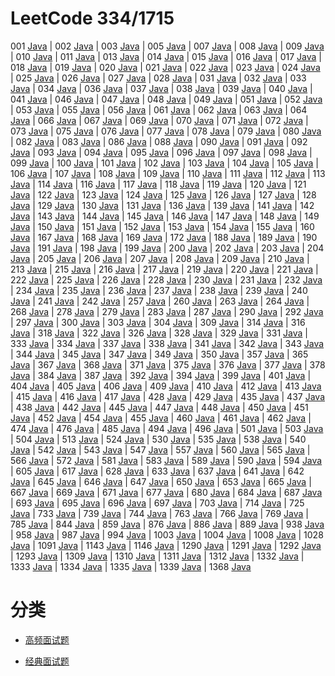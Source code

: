 # LeetCode 334/1715

 001 [Java](src/lc001.java)
| 002 [Java](src/lc002.java)
| 003 [Java](src/lc003.java)
| 005 [Java](src/lc005.java)
| 007 [Java](src/lc007.java)
| 008 [Java](src/lc008.java)
| 009 [Java](src/lc009.java)
| 010 [Java](src/lc010.java)
| 011 [Java](src/lc011.java)
| 013 [Java](src/lc013.java)
| 014 [Java](src/lc014.java)
| 015 [Java](src/lc015.java)
| 016 [Java](src/lc016.java)
| 017 [Java](src/lc017.java)
| 018 [Java](src/lc018.java)
| 019 [Java](src/lc019.java)
| 020 [Java](src/lc020.java)
| 021 [Java](src/lc021.java)
| 022 [Java](src/lc022.java)
| 023 [Java](src/lc023.java)
| 024 [Java](src/lc024.java)
| 025 [Java](src/lc025.java)
| 026 [Java](src/lc026.java)
| 027 [Java](src/lc027.java)
| 028 [Java](src/lc028.java)
| 031 [Java](src/lc031.java)
| 032 [Java](src/lc032.java)
| 033 [Java](src/lc033.java)
| 034 [Java](src/lc034.java)
| 036 [Java](src/lc036.java)
| 037 [Java](src/lc037.java)
| 038 [Java](src/lc038.java)
| 039 [Java](src/lc039.java)
| 040 [Java](src/lc040.java)
| 041 [Java](src/lc041.java)
| 046 [Java](src/lc046.java)
| 047 [Java](src/lc047.java)
| 048 [Java](src/lc048.java)
| 049 [Java](src/lc049.java)
| 051 [Java](src/lc051.java)
| 052 [Java](src/lc052.java)
| 053 [Java](src/lc053.java)
| 055 [Java](src/lc055.java)
| 056 [Java](src/lc053.java)
| 061 [Java](src/lc061.java)
| 062 [Java](src/lc062.java)
| 063 [Java](src/lc063.java)
| 064 [Java](src/lc064.java)
| 066 [Java](src/lc066.java)
| 067 [Java](src/lc067.java)
| 069 [Java](src/lc069.java)
| 070 [Java](src/lc070.java)
| 071 [Java](src/lc071.java)
| 072 [Java](src/lc072.java)
| 073 [Java](src/lc073.java)
| 075 [Java](src/lc075.java)
| 076 [Java](src/lc076.java)
| 077 [Java](src/lc077.java)
| 078 [Java](src/lc078.java)
| 079 [Java](src/lc079.java)
| 080 [Java](src/lc080.java)
| 082 [Java](src/lc082.java)
| 083 [Java](src/lc083.java)
| 086 [Java](src/lc086.java)
| 088 [Java](src/lc088.java)
| 090 [Java](src/lc090.java)
| 091 [Java](src/lc091.java)
| 092 [Java](src/lc092.java)
| 093 [Java](src/lc093.java)
| 094 [Java](src/lc094.java)
| 095 [Java](src/lc095.java)
| 096 [Java](src/lc096.java)
| 097 [Java](src/lc097.java)
| 098 [Java](src/lc098.java)
| 099 [Java](src/lc099.java)
| 100 [Java](src/lc100.java)
| 101 [Java](src/lc101.java)
| 102 [Java](src/lc102.java)
| 103 [Java](src/lc103.java)
| 104 [Java](src/lc104.java)
| 105 [Java](src/lc105.java)
| 106 [Java](src/lc106.java)
| 107 [Java](src/lc107.java)
| 108 [Java](src/lc108.java)
| 109 [Java](src/lc109.java)
| 110 [Java](src/lc110.java)
| 111 [Java](src/lc111.java)
| 112 [Java](src/lc112.java)
| 113 [Java](src/lc113.java)
| 114 [Java](src/lc114.java)
| 116 [Java](src/lc116.java)
| 117 [Java](src/lc117.java)
| 118 [Java](src/lc118.java)
| 119 [Java](src/lc119.java)
| 120 [Java](src/lc120.java)
| 121 [Java](src/lc121.java)
| 122 [Java](src/lc122.java)
| 123 [Java](src/lc123.java)
| 124 [Java](src/lc124.java)
| 125 [Java](src/lc125.java)
| 126 [Java](src/lc126.java)
| 127 [Java](src/lc127.java)
| 128 [Java](src/lc128.java)
| 129 [Java](src/lc129.java)
| 130 [Java](src/lc130.java)
| 131 [Java](src/lc131.java)
| 136 [Java](src/lc136.java)
| 139 [Java](src/lc139.java)
| 141 [Java](src/lc141.java)
| 142 [Java](src/lc142.java)
| 143 [Java](src/lc143.java)
| 144 [Java](src/lc144.java)
| 145 [Java](src/lc145.java)
| 146 [Java](src/lc146.java)
| 147 [Java](src/lc147.java)
| 148 [Java](src/lc148.java)
| 149 [Java](src/lc149.java)
| 150 [Java](src/lc150.java)
| 151 [Java](src/lc151.java)
| 152 [Java](src/lc152.java)
| 153 [Java](src/lc153.java)
| 154 [Java](src/lc154.java)
| 155 [Java](src/lc155.java)
| 160 [Java](src/lc160.java)
| 167 [Java](src/lc167.java)
| 168 [Java](src/lc168.java)
| 169 [Java](src/lc169.java)
| 172 [Java](src/lc172.java)
| 188 [Java](src/lc188.java)
| 189 [Java](src/lc189.java)
| 190 [Java](src/lc190.java)
| 191 [Java](src/lc191.java)
| 198 [Java](src/lc198.java)
| 199 [Java](src/lc199.java)
| 200 [Java](src/lc200.java)
| 202 [Java](src/lc202.java)
| 203 [Java](src/lc203.java)
| 204 [Java](src/lc204.java)
| 205 [Java](src/lc205.java)
| 206 [Java](src/lc206.java)
| 207 [Java](src/lc207.java)
| 208 [Java](src/lc208.java)
| 209 [Java](src/lc209.java)
| 210 [Java](src/lc210.java)
| 213 [Java](src/lc213.java)
| 215 [Java](src/lc215.java)
| 216 [Java](src/lc216.java)
| 217 [Java](src/lc217.java)
| 219 [Java](src/lc219.java)
| 220 [Java](src/lc220.java)
| 221 [Java](src/lc221.java)
| 222 [Java](src/lc222.java)
| 225 [Java](src/lc225.java)
| 226 [Java](src/lc226.java)
| 228 [Java](src/lc228.java)
| 230 [Java](src/lc230.java)
| 231 [Java](src/lc231.java)
| 232 [Java](src/lc232.java)
| 234 [Java](src/lc234.java)
| 235 [Java](src/lc235.java)
| 236 [Java](src/lc236.java)
| 237 [Java](src/lc237.java)
| 238 [Java](src/lc238.java)
| 239 [Java](src/lc239.java)
| 240 [Java](src/lc240.java)
| 241 [Java](src/lc241.java)
| 242 [Java](src/lc242.java)
| 257 [Java](src/lc257.java)
| 260 [Java](src/lc260.java)
| 263 [Java](src/lc263.java)
| 264 [Java](src/lc264.java)
| 268 [Java](src/lc268.java)
| 278 [Java](src/lc278.java)
| 279 [Java](src/lc279.java)
| 283 [Java](src/lc283.java)
| 287 [Java](src/lc287.java)
| 290 [Java](src/lc290.java)
| 292 [Java](src/lc292.java)
| 297 [Java](src/lc297.java)
| 300 [Java](src/lc300.java)
| 303 [Java](src/lc303.java)
| 304 [Java](src/lc304.java)
| 309 [Java](src/lc309.java)
| 314 [Java](src/lc314.java)
| 316 [Java](src/lc316.java)
| 318 [Java](src/lc318.java)
| 322 [Java](src/lc322.java)
| 326 [Java](src/lc326.java)
| 328 [Java](src/lc328.java)
| 329 [Java](src/lc329.java)
| 331 [Java](src/lc331.java)
| 333 [Java](src/lc333.java)
| 334 [Java](src/lc334.java)
| 337 [Java](src/lc337.java)
| 338 [Java](src/lc338.java)
| 341 [Java](src/lc341.java)
| 342 [Java](src/lc342.java)
| 343 [Java](src/lc343.java)
| 344 [Java](src/lc344.java)
| 345 [Java](src/lc345.java)
| 347 [Java](src/lc347.java)
| 349 [Java](src/lc349.java)
| 350 [Java](src/lc350.java)
| 357 [Java](src/lc357.java)
| 365 [Java](src/lc365.java)
| 367 [Java](src/lc367.java)
| 368 [Java](src/lc368.java)
| 371 [Java](src/lc371.java)
| 375 [Java](src/lc375.java)
| 376 [Java](src/lc376.java)
| 377 [Java](src/lc377.java)
| 378 [Java](src/lc378.java)
| 384 [Java](src/lc384.java)
| 387 [Java](src/lc387.java)
| 392 [Java](src/lc392.java)
| 394 [Java](src/lc394.java)
| 399 [Java](src/lc399.java)
| 401 [Java](src/lc401.java)
| 404 [Java](src/lc404.java)
| 405 [Java](src/lc405.java)
| 406 [Java](src/lc406.java)
| 409 [Java](src/lc409.java)
| 410 [Java](src/lc410.java)
| 412 [Java](src/lc412.java)
| 413 [Java](src/lc413.java)
| 415 [Java](src/lc415.java)
| 416 [Java](src/lc416.java)
| 417 [Java](src/lc417.java)
| 428 [Java](src/lc428.java)
| 429 [Java](src/lc429.java)
| 435 [Java](src/lc435.java)
| 437 [Java](src/lc437.java)
| 438 [Java](src/lc438.java)
| 442 [Java](src/lc442.java)
| 445 [Java](src/lc445.java)
| 447 [Java](src/lc447.java)
| 448 [Java](src/lc448.java)
| 450 [Java](src/lc450.java)
| 451 [Java](src/lc451.java)
| 452 [Java](src/lc452.java)
| 454 [Java](src/lc454.java)
| 455 [Java](src/lc455.java)
| 460 [Java](src/lc460.java)
| 461 [Java](src/lc461.java)
| 462 [Java](src/lc462.java)
| 474 [Java](src/lc474.java)
| 476 [Java](src/lc476.java)
| 485 [Java](src/lc485.java)
| 494 [Java](src/lc494.java)
| 496 [Java](src/lc496.java)
| 501 [Java](src/lc501.java)
| 503 [Java](src/lc503.java)
| 504 [Java](src/lc504.java)
| 513 [Java](src/lc513.java)
| 524 [Java](src/lc524.java)
| 530 [Java](src/lc530.java)
| 535 [Java](src/lc535.java)
| 538 [Java](src/lc538.java)
| 540 [Java](src/lc540.java)
| 542 [Java](src/lc542.java)
| 543 [Java](src/lc543.java)
| 547 [Java](src/lc547.java)
| 557 [Java](src/lc557.java)
| 560 [Java](src/lc560.java)
| 565 [Java](src/lc565.java)
| 566 [Java](src/lc566.java)
| 572 [Java](src/lc572.java)
| 581 [Java](src/lc581.java)
| 583 [Java](src/lc583.java)
| 589 [Java](src/lc589.java)
| 590 [Java](src/lc590.java)
| 594 [Java](src/lc594.java)
| 605 [Java](src/lc605.java)
| 617 [Java](src/lc617.java)
| 628 [Java](src/lc628.java)
| 633 [Java](src/lc633.java)
| 637 [Java](src/lc637.java)
| 641 [Java](src/lc641.java)
| 642 [Java](src/lc642.java)
| 645 [Java](src/lc645.java)
| 646 [Java](src/lc646.java)
| 647 [Java](src/lc647.java)
| 650 [Java](src/lc650.java)
| 653 [Java](src/lc653.java)
| 665 [Java](src/lc665.java)
| 667 [Java](src/lc667.java)
| 669 [Java](src/lc669.java)
| 671 [Java](src/lc671.java)
| 677 [Java](src/lc677.java)
| 680 [Java](src/lc680.java)
| 684 [Java](src/lc684.java)
| 687 [Java](src/lc687.java)
| 693 [Java](src/lc693.java)
| 695 [Java](src/lc695.java)
| 696 [Java](src/lc696.java)
| 697 [Java](src/lc697.java)
| 703 [Java](src/lc703.java)
| 714 [Java](src/lc714.java)
| 725 [Java](src/lc725.java)
| 733 [Java](src/lc733.java)
| 739 [Java](src/lc739.java)
| 744 [Java](src/lc744.java)
| 763 [Java](src/lc763.java)
| 766 [Java](src/lc766.java)
| 769 [Java](src/lc769.java)
| 785 [Java](src/lc785.java)
| 844 [Java](src/lc844.java)
| 859 [Java](src/lc859.java)
| 876 [Java](src/lc876.java)
| 886 [Java](src/lc886.java)
| 889 [Java](src/lc889.java)
| 938 [Java](src/lc938.java)
| 958 [Java](src/lc958.java)
| 987 [Java](src/lc987.java)
| 994 [Java](src/lc994.java)
| 1003 [Java](src/lc1003.java)
| 1004 [Java](src/lc1004.java)
| 1008 [Java](src/lc1008.java)
| 1028 [Java](src/lc1028.java)
| 1091 [Java](src/lc1091.java)
| 1143 [Java](src/lc1143.java)
| 1146 [Java](src/lc1146.java)
| 1290 [Java](src/lc1290.java)
| 1291 [Java](src/lc1291.java)
| 1292 [Java](src/lc1292.java)
| 1293 [Java](src/lc1293.java)
| 1309 [Java](src/lc1309.java)
| 1310 [Java](src/lc1310.java)
| 1311 [Java](src/lc1311.java)
| 1312 [Java](src/lc1312.java)
| 1332 [Java](src/lc5319.java)
| 1333 [Java](src/lc5320.java)
| 1334 [Java](src/lc5321.java)
| 1335 [Java](src/lc5322.java)
| 1339 [Java](src/lc1339.java)
| 1368 [Java](src/lc1368.java)

# 分类

- [高频面试题](navigate/liuyubobobo.md)

- [经典面试题](navigate/cyc.md)